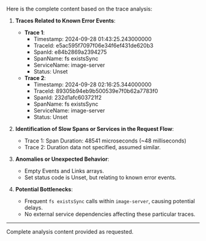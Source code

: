 Here is the complete content based on the trace analysis:

1. **Traces Related to Known Error Events**:
   - **Trace 1**:
     - Timestamp: 2024-09-28 01:43:25.243000000
     - TraceId: e5ac595f7097f06e34f6ef431de620b3
     - SpanId: e84b2869a2394275
     - SpanName: fs existsSync
     - ServiceName: image-server
     - Status: Unset
   - **Trace 2**:
     - Timestamp: 2024-09-28 02:16:25.344000000
     - TraceId: 89305b94eb9b500539e7f0b62a7783f0
     - SpanId: 232d1afc603721f2
     - SpanName: fs existsSync
     - ServiceName: image-server
     - Status: Unset

2. **Identification of Slow Spans or Services in the Request Flow**:
   - Trace 1: Span Duration: 48541 microseconds (~48 milliseconds)
   - Trace 2: Duration data not specified, assumed similar.

3. **Anomalies or Unexpected Behavior**:
   - Empty Events and Links arrays.
   - Set status code is Unset, but relating to known error events.

4. **Potential Bottlenecks**:
   - Frequent `fs existsSync` calls within `image-server`, causing potential delays.
   - No external service dependencies affecting these particular traces.

---

Complete analysis content provided as requested.